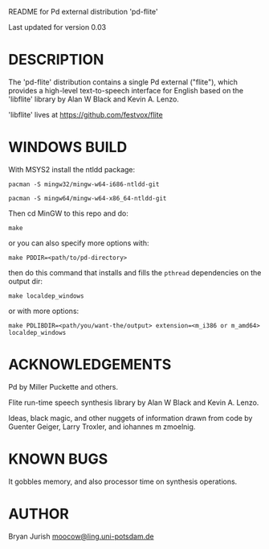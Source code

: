 README for Pd external distribution 'pd-flite'

Last updated for version 0.03

# DESCRIPTION

The 'pd-flite' distribution contains a single Pd external ("flite"),
which provides a high-level text-to-speech interface for English based on
the 'libflite' library by Alan W Black and Kevin A. Lenzo.

'libflite' lives at https://github.com/festvox/flite

# WINDOWS BUILD

With MSYS2 install the ntldd package:

	pacman -S mingw32/mingw-w64-i686-ntldd-git

	pacman -S mingw64/mingw-w64-x86_64-ntldd-git

Then cd MinGW to this repo and do:

	make

or you can also specify more options with:

	make PDDIR=<path/to/pd-directory>

then do this command that installs and fills the `pthread` dependencies on the output dir:

	make localdep_windows

or with more options:

	make PDLIBDIR=<path/you/want-the/output> extension=<m_i386 or m_amd64> localdep_windows

# ACKNOWLEDGEMENTS

Pd by Miller Puckette and others.

Flite run-time speech synthesis library by Alan W Black
and Kevin A. Lenzo.

Ideas, black magic, and other nuggets of information drawn
from code by Guenter Geiger, Larry Troxler, and iohannes m zmoelnig.

# KNOWN BUGS

It gobbles memory, and also processor time on synthesis operations.


# AUTHOR

Bryan Jurish <moocow@ling.uni-potsdam.de>
